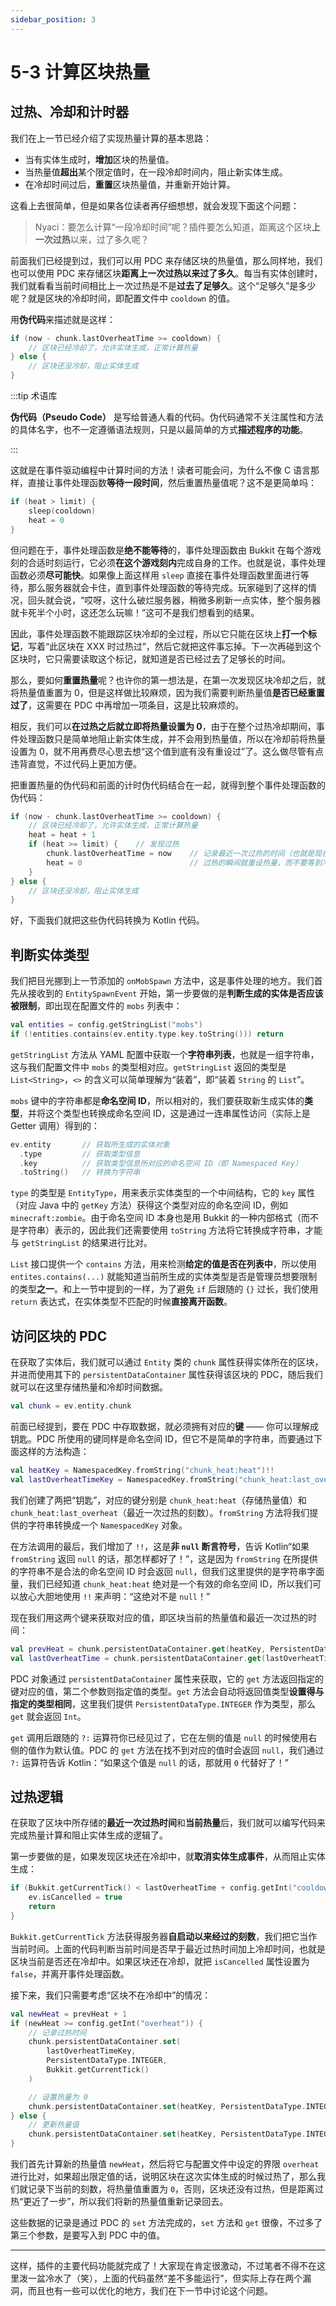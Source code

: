 ```yaml
---
sidebar_position: 3
---
```


# 5-3 计算区块热量

## 过热、冷却和计时器

我们在上一节已经介绍了实现热量计算的基本思路：

- 当有实体生成时，**增加**区块的热量值。
- 当热量值**超出**某个限定值时，在一段冷却时间内，阻止新实体生成。
- 在冷却时间过后，**重置**区块热量值，并重新开始计算。

这看上去很简单，但是如果各位读者再仔细想想，就会发现下面这个问题：

> Nyaci：要怎么计算“一段冷却时间”呢？插件要怎么知道，距离这个区块**上一次过热**以来，过了多久呢？

前面我们已经提到过，我们可以用 PDC 来存储区块的热量值，那么同样地，我们也可以使用 PDC 来存储区块**距离上一次过热以来过了多久**。每当有实体创建时，我们就看看当前时间相比上一次过热是不是**过去了足够久**。这个“足够久”是多少呢？就是区块的冷却时间，即配置文件中 `cooldown` 的值。

用**伪代码**来描述就是这样：

```kotlin
if (now - chunk.lastOverheatTime >= cooldown) {
    // 区块已经冷却了，允许实体生成，正常计算热量
} else {
    // 区块还没冷却，阻止实体生成
}
```

:::tip 术语库

**伪代码（Pseudo Code）** 是写给普通人看的代码。伪代码通常不关注属性和方法的具体名字，也不一定遵循语法规则，只是以最简单的方式**描述程序的功能**。

:::

这就是在事件驱动编程中计算时间的方法！读者可能会问，为什么不像 C 语言那样，直接让事件处理函数**等待一段时间**，然后重置热量值呢？这不是更简单吗：

```kotlin
if (heat > limit) {
    sleep(cooldown)
    heat = 0
}
```

但问题在于，事件处理函数是**绝不能等待**的，事件处理函数由 Bukkit 在每个游戏刻的合适时刻运行，它必须**在这个游戏刻内**完成自身的工作。也就是说，事件处理函数必须**尽可能快**。如果像上面这样用 `sleep` 直接在事件处理函数里面进行等待，那么服务器就会卡住，直到事件处理函数的等待完成。玩家碰到了这样的情况，回头就会说，“哎呀，这什么破烂服务器，稍微多刷新一点实体，整个服务器就卡死半个小时，这还怎么玩嘛！”这可不是我们想看到的结果。

因此，事件处理函数不能跟踪区块冷却的全过程，所以它只能在区块上**打一个标记**，写着“此区块在 XXX 时过热过”，然后它就把这件事忘掉。下一次再碰到这个区块时，它只需要读取这个标记，就知道是否已经过去了足够长的时间。

那么，要如何**重置热量**呢？也许你的第一想法是，在第一次发现区块冷却之后，就将热量值重置为 0，但是这样做比较麻烦，因为我们需要判断热量值**是否已经重置过了**，这需要在 PDC 中再增加一项条目，这是比较麻烦的。

相反，我们可以**在过热之后就立即将热量设置为 0**，由于在整个过热冷却期间，事件处理函数只是简单地阻止新实体生成，并不会用到热量值，所以在冷却前将热量设置为 0，就不用再费尽心思去想“这个值到底有没有重设过”了。这么做尽管有点违背直觉，不过代码上更加方便。

把重置热量的伪代码和前面的计时伪代码结合在一起，就得到整个事件处理函数的伪代码：

```kotlin
if (now - chunk.lastOverheatTime >= cooldown) {
    // 区块已经冷却了，允许实体生成，正常计算热量
    heat = heat + 1
    if (heat >= limit) {    // 发现过热
        chunk.lastOverheatTime = now    // 记录最近一次过热的时间（也就是现在）
        heat = 0                        // 过热的瞬间就重设热量，而不要等到冷却之后
    }
} else {
    // 区块还没冷却，阻止实体生成
}
```

好，下面我们就把这些伪代码转换为 Kotlin 代码。

## 判断实体类型

我们把目光挪到上一节添加的 `onMobSpawn` 方法中，这是事件处理的地方。我们首先从接收到的 `EntitySpawnEvent` 开始，第一步要做的是**判断生成的实体是否应该被限制**，即出现在配置文件的 `mobs` 列表中：

```kotlin
val entities = config.getStringList("mobs")
if (!entities.contains(ev.entity.type.key.toString())) return
```

`getStringList` 方法从 YAML 配置中获取一个**字符串列表**，也就是一组字符串，这与我们配置文件中 `mobs` 的类型相对应。`getStringList` 返回的类型是 `List<String>`，`<>` 的含义可以简单理解为“装着”，即“装着 `String` 的 `List`”。

`mobs` 键中的字符串都是**命名空间 ID**，所以相对的，我们要获取新生成实体的**类型**，并将这个类型也转换成命名空间 ID，这是通过一连串属性访问（实际上是 Getter 调用）得到的：

```kotlin
ev.entity       // 获取所生成的实体对象
  .type         // 获取类型信息
  .key          // 获取类型信息所对应的命名空间 ID（即 Namespaced Key）
  .toString()   // 转换为字符串
```

`type` 的类型是 `EntityType`，用来表示实体类型的一个中间结构，它的 `key` 属性（对应 Java 中的 `getKey` 方法）获得这个类型对应的命名空间 ID，例如 `minecraft:zombie`。由于命名空间 ID 本身也是用 Bukkit 的一种内部格式（而不是字符串）表示的，因此我们还需要使用 `toString` 方法将它转换成字符串，才能与 `getStringList` 的结果进行比对。

`List` 接口提供一个 `contains` 方法，用来检测**给定的值是否在列表中**，所以使用 `entites.contains(...)` 就能知道当前所生成的实体类型是否是管理员想要限制的类型**之一**。和上一节中提到的一样，为了避免 `if` 后跟随的 `{}` 过长，我们使用 `return` 表达式，在实体类型不匹配的时候**直接离开函数**。

## 访问区块的 PDC

在获取了实体后，我们就可以通过 `Entity` 类的 `chunk` 属性获得实体所在的区块，并进而使用其下的 `persistentDataContainer` 属性获得该区块的 PDC，随后我们就可以在这里存储热量和冷却时间数据。

```kotlin
val chunk = ev.entity.chunk
```

前面已经提到，要在 PDC 中存取数据，就必须拥有对应的**键** —— 你可以理解成钥匙。PDC 所使用的键同样是命名空间 ID，但它不是简单的字符串，而要通过下面这样的方法构造：

```kotlin
val heatKey = NamespacedKey.fromString("chunk_heat:heat")!!
val lastOverheatTimeKey = NamespacedKey.fromString("chunk_heat:last_overheat")!!
```

我们创建了两把“钥匙”，对应的键分别是 `chunk_heat:heat`（存储热量值）和 `chunk_heat:last_overheat`（最近一次过热的刻数）。`fromString` 方法将我们提供的字符串转换成一个 `NamespacedKey` 对象。

在方法调用的最后，我们增加了 `!!`，这是**非 `null` 断言符号**，告诉 Kotlin“如果 `fromString` 返回 `null` 的话，那怎样都好了！”，这是因为 `fromString` 在所提供的字符串不是合法的命名空间 ID 时会返回 `null`，但我们这里提供的是字符串字面量，我们已经知道 `chunk_heat:heat` 绝对是一个有效的命名空间 ID，所以我们可以放心大胆地使用 `!!` 来声明：“这绝对不是 `null`！”

现在我们用这两个键来获取对应的值，即区块当前的热量值和最近一次过热的时间：

```kotlin
val prevHeat = chunk.persistentDataContainer.get(heatKey, PersistentDataType.INTEGER) ?: 0
val lastOverheatTime = chunk.persistentDataContainer.get(lastOverheatTimeKey, PersistentDataType.INTEGER) ?: 0
```

PDC 对象通过 `persistentDataContainer` 属性来获取，它的 `get` 方法返回指定的键对应的值，第二个参数则指定值的类型。`get` 方法会自动将返回值类型**设置得与指定的类型相同**，这里我们提供 `PersistentDataType.INTEGER` 作为类型，那么 `get` 就会返回 `Int`。

`get` 调用后跟随的 `?:` 运算符你已经见过了，它在左侧的值是 `null` 的时候使用右侧的值作为默认值。PDC 的 `get` 方法在找不到对应的值时会返回 `null`，我们通过 `?:` 运算符告诉 Kotlin：“如果这个值是 `null` 的话，那就用 `0` 代替好了！”

## 过热逻辑

在获取了区块中所存储的**最近一次过热时间**和**当前热量**后，我们就可以编写代码来完成热量计算和阻止实体生成的逻辑了。

第一步要做的是，如果发现区块还在冷却中，就**取消实体生成事件**，从而阻止实体生成：

```kotlin
if (Bukkit.getCurrentTick() < lastOverheatTime + config.getInt("cooldown")) {
    ev.isCancelled = true
    return
}
```

`Bukkit.getCurrentTick` 方法获得服务器**自启动以来经过的刻数**，我们把它当作当前时间。上面的代码判断当前时间是否早于最近过热时间加上冷却时间，也就是区块当前是否还在冷却中。如果区块还在冷却，就把 `isCancelled` 属性设置为 `false`，并离开事件处理函数。

接下来，我们只需要考虑“区块不在冷却中”的情况：

```kotlin
val newHeat = prevHeat + 1
if (newHeat >= config.getInt("overheat")) {
    // 记录过热时间
    chunk.persistentDataContainer.set(
        lastOverheatTimeKey,
        PersistentDataType.INTEGER,
        Bukkit.getCurrentTick()
    )

    // 设置热量为 0
    chunk.persistentDataContainer.set(heatKey, PersistentDataType.INTEGER, 0)
} else {
    // 更新热量值
    chunk.persistentDataContainer.set(heatKey, PersistentDataType.INTEGER, newHeat)
}
```

我们首先计算新的热量值 `newHeat`，然后将它与配置文件中设定的界限 `overheat` 进行比对，如果超出限定值的话，说明区块在这次实体生成的时候过热了，那么我们就记录下当前的刻数，将热量值重置为 `0`，否则，区块还没有过热，但是距离过热“更近了一步”，所以我们将新的热量值重新记录回去。

这些数据的记录是通过 PDC 的 `set` 方法完成的，`set` 方法和 `get` 很像，不过多了第三个参数，是要写入到 PDC 中的值。

---

这样，插件的主要代码功能就完成了！大家现在肯定很激动，不过笔者不得不在这里泼一盆冷水了（笑），上面的代码虽然“差不多能运行”，但实际上存在两个漏洞，而且也有一些可以优化的地方，我们在下一节中讨论这个问题。
